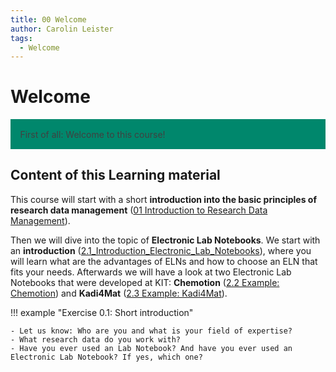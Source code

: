 ```yaml
---
title: 00 Welcome
author: Carolin Leister
tags:
  - Welcome
---
```


# Welcome

<div class="warning" style='padding:0.1em; background-color:#00876C; color:#404040'>
<span>
<p style='margin-left:1em;'>
First of all: Welcome to this course!
</p>
</span>
</div>

## Content of this Learning material

This course will start with a short **introduction into the basic principles of research data management** ([01 Introduction to Research Data Management](../01%20Introduction%20to%20Research%20Data%20Management/1_RDM.md)).

Then we will dive into the topic of **Electronic Lab Notebooks**. We start with an **introduction** ([2.1_Introduction_Electronic_Lab_Notebooks](../02%20Electronic%20Lab%20Notebooks/2.1_Introduction_Electronic_Lab_Notebooks.md)), where you will learn what are the advantages of ELNs and how to choose an ELN that fits your needs. Afterwards we will have a look at two Electronic Lab Notebooks that were developed at KIT: **Chemotion** ([2.2 Example: Chemotion](../02%20Electronic%20Lab%20Notebooks/2.2_Chemotion.md)) and **Kadi4Mat** ([2.3 Example: Kadi4Mat](../02%20Electronic%20Lab%20Notebooks/2.3_Kadi4Mat.md)).

!!! example "Exercise 0.1: Short introduction"

	- Let us know: Who are you and what is your field of expertise?
	- What research data do you work with?
	- Have you ever used an Lab Notebook? And have you ever used an Electronic Lab Notebook? If yes, which one?

